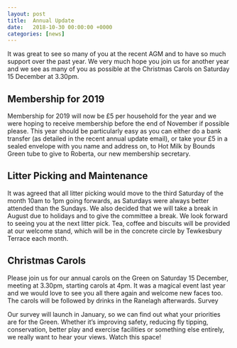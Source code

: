 ```yaml
---
layout: post
title:  Annual Update
date:   2018-10-30 00:00:00 +0000
categories: [news]
---
```

It was great to see so many of you at the recent AGM and to have so much support over the past year. We very much hope you join us for another year and we see as many of you as possible at the Christmas Carols on Saturday 15 December at 3.30pm.
<!--more-->

## Membership for 2019

Membership for 2019 will now be £5 per household for the year and we were hoping to receive membership before the end of November if possible please. This year should be particularly easy as you can either do a bank transfer (as detailed in the recent annual update email), or take your £5 in a sealed envelope with you name and address on, to Hot Milk by Bounds Green tube to give to Roberta, our new membership secretary.

## Litter Picking and Maintenance 

It was agreed that all litter picking would move to the third Saturday of the month 10am to 1pm going forwards, as Saturdays were always better attended than the Sundays. We also decided that we will take a break in August due to holidays and to give the committee a break. We look forward to seeing you at the next litter pick. Tea, coffee and biscuits will be provided at our welcome stand, which will be in the concrete circle by Tewkesbury Terrace each month.

## Christmas Carols 

Please join us for our annual carols on the Green on Saturday 15 December, meeting at 3.30pm, starting carols at 4pm. It was a magical event last year and we would love to see you all there again and welcome new faces too. The carols will be followed by drinks in the Ranelagh afterwards. 
Survey

Our survey will launch in January, so we can find out what your priorities are for the Green. Whether it’s improving safety, reducing fly tipping, conservation, better play and exercise facilities or something else entirely, we really want to hear your views. Watch this space!
